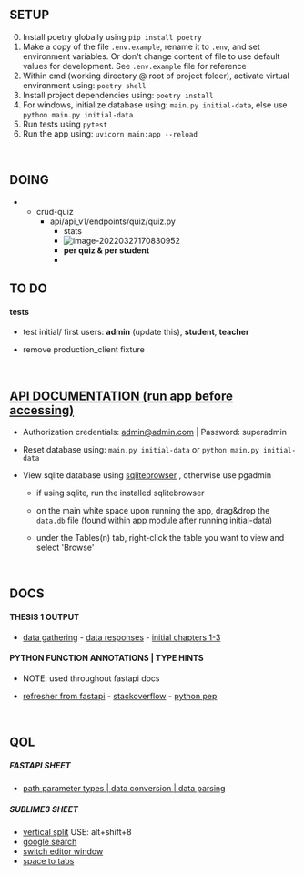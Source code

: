 ## SETUP

0. Install poetry globally using `pip install poetry`
1. Make a copy of the file `.env.example`, rename it to `.env`, and set environment variables. Or don't change content of file to use default values for development. See `.env.example` file for reference
2. Within cmd (working directory @ root of project folder), activate virtual environment using: `poetry shell`
3. Install project dependencies using: `poetry install`
4. For windows, initialize database using: `main.py initial-data`, else use `python main.py initial-data`
5. Run tests using `pytest`
6. Run the app using: `uvicorn main:app --reload`

<br>


## DOING

- - crud-quiz
    - api/api_v1/endpoints/quiz/quiz.py
      - stats
      - ![image-20220327170830952](C:\Users\halloween\AppData\Roaming\Typora\typora-user-images\image-20220327170830952.png)
      - **per quiz & per student**
      - <br>

## TO DO

#### tests

- test initial/ first users: **admin** (update this), **student**, **teacher** 

- remove production_client fixture

  <br>




## [API DOCUMENTATION (run app before accessing)](http://127.0.0.1:8000/docs)

- Authorization credentials: admin@admin.com | Password: superadmin

- Reset database using: `main.py initial-data` or `python main.py initial-data`

- View sqlite database using [sqlitebrowser](https://sqlitebrowser.org/dl/) , otherwise use pgadmin

  - if using sqlite, run the installed sqlitebrowser

  - on the main white space upon running the app, drag&drop the `data.db` file (found within app module after running initial-data)  

  - under the Tables(n) tab, right-click the table you want to view and select 'Browse'

 <br>





## DOCS

#### THESIS 1 OUTPUT

- [data gathering](https://docs.google.com/forms/d/10Sh3mFSDDFLDSU0zRs4IrazD_ZwYSRBrY1eimmVAwJc/edit?fbclid=IwAR3YJFv_XsLop_dh6Td7LHfF1bf--9Qhy898PfDq5_2NUN96UITpSBCoY-Y)  -   [data responses](https://docs.google.com/spreadsheets/d/1GQnv96uQBPZYlaVhxOGUgCY3Ud92jL2Jrgcnp3KmR1E/edit?resourcekey#gid=1853497657)  -  [initial chapters 1-3](https://docs.google.com/document/d/1SogCDHCalx5yzXk1QAynxyxSCE_Q6m_-3kUshWWt8EQ/edit?fbclid=IwAR0JfOrIGcBSTkASUMgGMLQgoHv0P4M9USD2_ZPazmwYFejI2mY5o2sl7Z4#heading=h.vpxlmrhqpcpg)


#### PYTHON FUNCTION ANNOTATIONS | TYPE HINTS

* NOTE: used throughout fastapi docs

- [refresher from fastapi](https://fastapi.tiangolo.com/python-types/) - [stackoverflow](https://stackoverflow.com/questions/14379753/what-does-mean-in-python-function-definitions)  -  [python pep](https://www.python.org/dev/peps/pep-3107/	)

<br>




## QOL

##### FASTAPI SHEET

- [path parameter types | data conversion | data parsing](https://fastapi.tiangolo.com/tutorial/path-params/#path-parameters-with-types)


##### SUBLIME3 SHEET

- [vertical split](https://forum.sublimetext.com/t/how-to-split-window-vertically/3652/2) USE: alt+shift+8
- [google search](https://www.google.com/search?q=sublime+text+split+screen+vertically&oq=sublime+text+split+screen+vertically&aqs=chrome..69i57j0l2j0i22i30l7.7151j0j7&sourceid=chrome&ie=UTF-8)
- [switch editor window](https://stackoverflow.com/questions/38447486/in-sublime-how-to-switch-between-panels-in-a-2-column-view/38447556)
- [space to tabs](https://stackoverflow.com/questions/22529265/sublime-text-3-convert-spaces-to-tabs)
